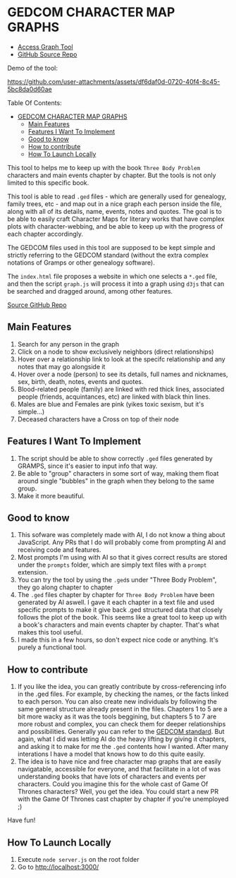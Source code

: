 # GEDCOM CHARACTER MAP GRAPHS

- [Access Graph Tool](https://juansero29.github.io/gedcom_character_map_graphs/public/index.html)
- [GitHub Source Repo](https://github.com/Juansero29/gedcom_character_map_graphs)

Demo of the tool:

https://github.com/user-attachments/assets/df6daf0d-0720-40f4-8c45-5bc8da0d60ae

Table Of Contents:

- [GEDCOM CHARACTER MAP GRAPHS](#gedcom-character-map-graphs)
  - [Main Features](#main-features)
  - [Features I Want To Implement](#features-i-want-to-implement)
  - [Good to know](#good-to-know)
  - [How to contribute](#how-to-contribute)
  - [How To Launch Locally](#how-to-launch-locally)

This tool to helps me to keep up with the book `Three Body Problem` characters and main events chapter by chapter. But the tools is not only limited to this specific book.

This tool is able to read `.ged` files - which are generally used for genealogy, family trees, etc - and map out in a nice graph each person inside the file, along with all of its details, name, events, notes and quotes. The goal is to be able to easily craft Character Maps for literary works that have complex plots with character-webbing, and be able to keep up with the progress of each chapter accordingly.

The GEDCOM files used in this tool are supposed to be kept simple and strictly referring to the GEDCOM standard (without the extra complex notations of Gramps or other genealogy software).

The `index.html` file proposes a website in which one selects a `*.ged` file, and then the script `graph.js` will process it into a graph using `d3js` that can be searched and dragged around, among other features.

[Source GitHub Repo](https://github.com/Juansero29/gedcom_character_map_graphs)

## Main Features

1. Search for any person in the graph
1. Click on a node to show exclusively neighbors (direct relationships)
1. Hover over a relationship link to look at the specifc relationship and any notes that may go alongside it
1. Hover over a node (person) to see its details, full names and nicknames, sex, birth, death, notes, events and quotes.
1. Blood-related people (family) are linked with red thick lines, associated people (friends, acquintances, etc) are linked with black thin lines.
1. Males are blue and Females are pink (yikes toxic sexism, but it's simple...)
1. Deceased characters have a Cross on top of their node

## Features I Want To Implement

1. The script should be able to show correctly `.ged` files generated by GRAMPS, since it's easier to input info that way.
1. Be able to "group" characters in some sort of way, making them float around single "bubbles" in the graph when they belong to the same group.
1. Make it more beautiful.

## Good to know

1. This sofware was completely made with AI, I do not know a thing about JavaScript. Any PRs that I do will probably come from prompting AI and receiving code and features.
1. Most prompts I'm using with AI so that it gives correct results are stored under the `prompts` folder, which are simply text files with a `prompt` extension.
1. You can try the tool by using the `.ged`s under "Three Body Problem", they go along chapter to chapter
1. The `.ged` files chapter by chapter for `Three Body Problem` have been generated by AI aswell. I gave it each chapter in a text file and used specific prompts to make it give back .ged structured data that closely follows the plot of the book. This seems like a great tool to keep up with a book's characters and main events chapter by chapter. That's what makes this tool useful.
1. I made this in a few hours, so don't expect nice code or anything. It's purely a functional tool.

## How to contribute

1. If you like the idea, you can greatly contribute by cross-referencing info in the .ged files. For example, by checking the names, or the facts linked to each person. You can also create new individuals by following the same general structure already present in the files. Chapters 1 to 5 are a bit more wacky as it was the tools beggining, but chapters 5 to 7 are more robust and complex, you can check them for deeper relationships and possibilities. Generally you can refer to the [GEDCOM standard](https://www.gedcom.org/gedcom.html). But again, what I did was letting AI do the heavy lifting by giving it chapters, and asking it to make for me the `.ged` contents how I wanted. After many interations I have a model that knows how to do this quite easily.
1. The idea is to have nice and free character map graphs that are easily navigatable, accessible for everyone, and that facilitate in a lot of was understanding books that have lots of characters and events per characters. Could you imagine this for the whole cast of Game Of Thrones characters? Well, you get the idea. You could start a new PR with the Game Of Thrones cast chapter by chapter if you're unemployed ;)

Have fun!

## How To Launch Locally

1. Execute `node server.js` on the root folder
1. Go to [http://localhost:3000/](http://localhost:3000/)
